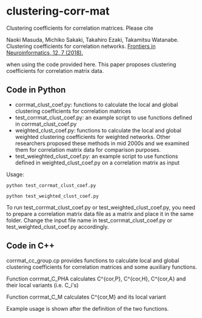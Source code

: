 # clustering-corr-mat
Clustering coefficients for correlation matrices. 
Please cite

Naoki Masuda, Michiko Sakaki, Takahiro Ezaki, Takamitsu Watanabe.
Clustering coefficients for correlation networks.
[Frontiers in Neuroinformatics, 12, 7 (2018).](https://doi.org/10.3389/fninf.2018.00007)

when using the code provided here.
This paper proposes clustering coefficients for correlation matrix data.

## Code in Python

- corrmat_clust_coef.py: functions to calculate the local and global clustering coefficients for correlation matrices
- test_corrmat_clust_coef.py: an example script to use functions defined in corrmat_clust_coef.py
- weighted_clust_coef.py: functions to calculate the local and global weighted clustering coefficients for weighted networks. Other researchers proposed these methods in mid 2000s and we examined them for correlation matrix data for comparison purposes.
- test_weieghted_clust_coef.py: an example script to use functions defined in weighted_clust_coef.py on a correlation matrix as input

Usage:

`python test_corrmat_clust_coef.py`

`python test_weighted_clust_coef.py`

To run test_corrmat_clust_coef.py or test_weighted_clust_coef.py, you need to prepare a correlation matrix data file as a matrix and place it in the same folder. Change the input file name in test_corrmat_clust_coef.py or test_weighted_clust_coef.py accordingly.

## Code in C++

corrmat_cc_group.cp provides functions to calculate local and global clustering coefficients for correlation matrices and some auxiliary functions.

Function corrmat_C_PHA calculates C^{cor,P}, C^{cor,H}, C^{cor,A} and their local variants (i.e. C_i's)

Function corrmat_C_M calculates C^{cor,M} and its local variant

Example usage is shown after the definition of the two functions.
